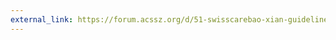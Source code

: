 ```yaml
---
external_link: https://forum.acssz.org/d/51-swisscarebao-xian-guideline-da-yi-he-xue-lian-zhe-kou
---
```

